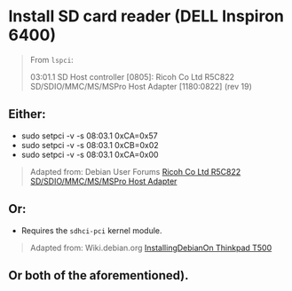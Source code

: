 # Install SD card reader (DELL Inspiron 6400)

> From `lspci`:
>
> 03:01.1 SD Host controller [0805]: Ricoh Co Ltd R5C822 SD/SDIO/MMC/MS/MSPro Host Adapter [1180:0822] (rev 19)

## Either:

- sudo setpci -v -s 08:03.1 0xCA=0x57
- sudo setpci -v -s 08:03.1 0xCB=0x02
- sudo setpci -v -s 08:03.1 0xCA=0x00

> Adapted from: Debian User Forums [Ricoh Co Ltd R5C822 SD/SDIO/MMC/MS/MSPro Host Adapter][1]

## Or:

- Requires the `sdhci-pci` kernel module.

> Adapted from: Wiki.debian.org [InstallingDebianOn Thinkpad T500][2]

## Or both of the aforementioned).


<!-- REFERENCES -->

[1]: http://forums.debian.net/viewtopic.php?p=129463
[2]: https://wiki.debian.org/InstallingDebianOn/Thinkpad/T500
